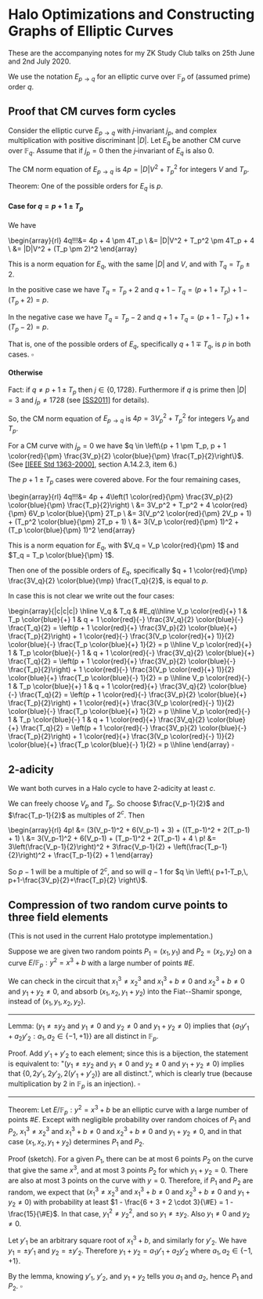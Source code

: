 # Halo Optimizations and Constructing Graphs of Elliptic Curves

These are the accompanying notes for my ZK Study Club talks on 25th June and 2nd July 2020.

We use the notation $E_{p \rightarrow q}$ for an elliptic curve over $\mathbb{F}_p$ of (assumed prime) order $q$.

## Proof that CM curves form cycles

Consider the elliptic curve $E_{p \rightarrow q}$ with $j$‑invariant $j_p$, and complex multiplication with positive discriminant $|D|$. Let $E_q$ be another CM curve over $\mathbb{F}_q$. Assume that if $j_p = 0$ then the $j$‑invariant of $E_q$ is also $0$.

The CM norm equation of $E_{p \rightarrow q}$ is $4p = |D|V^2 + T_p^2$ for integers $V$ and $T_p$.

Theorem: One of the possible orders for $E_q$ is $p$.

#### Case for $q = p + 1 \pm T_p$

We have

\begin{array}{rl}
4q\!\!\!&= 4p + 4 \pm 4T_p \\
        &= |D|V^2 + T_p^2 \pm 4T_p + 4 \\
        &= |D|V^2 + (T_p \pm 2)^2
\end{array}

This is a norm equation for $E_q$, with the same $|D|$ and $V$, and with $T_q = T_p \pm 2$.

In the positive case we have $T_q = T_p + 2$ and $q + 1 - T_q = (p + 1 + T_p) + 1 - (T_p + 2) = p$. 

In the negative case we have $T_q = T_p - 2$ and $q + 1 + T_q = (p + 1 - T_p) + 1 + (T_p - 2) = p$. 

That is, one of the possible orders of $E_q$, specifically $q + 1 \mp T_q$, is $p$ in both cases. $\square$

#### Otherwise

Fact: if $q \neq p + 1 \pm T_p$ then $j \in \{0, 1728\}$. Furthermore if $q$ is prime then $|D| = 3$ and $j_p \neq 1728$ (see [[SS2011]](https://arxiv.org/abs/0912.1831) for details).

So, the CM norm equation of $E_{p \rightarrow q}$ is $4p = 3V_p^2 + T_p^2$ for integers $V_p$ and $T_p$.

For a CM curve with $j_p = 0$ we have $q \in \left\{p + 1 \pm T_p, p + 1 \color{red}{\pm} \frac{3V_p}{2} \color{blue}{\pm} \frac{T_p}{2}\right\}$. (See [[IEEE Std 1363-2000]](https://perso.telecom-paristech.fr/guilley/recherche/cryptoprocesseurs/ieee/00891000.pdf), section A.14.2.3, item 6.)

The $p + 1 \pm T_p$ cases were covered above. For the four remaining cases,

\begin{array}{rl}
4q\!\!\!&= 4p + 4\left(1 \color{red}{\pm} \frac{3V_p}{2} \color{blue}{\pm} \frac{T_p}{2}\right) \\
        &= 3V_p^2 + T_p^2 + 4 \color{red}{\pm} 6V_p \color{blue}{\pm} 2T_p \\
        &= 3(V_p^2 \color{red}{\pm} 2V_p + 1) + (T_p^2 \color{blue}{\pm} 2T_p + 1) \\
        &= 3(V_p \color{red}{\pm} 1)^2 + (T_p \color{blue}{\pm} 1)^2
\end{array}

This is a norm equation for $E_q$, with $V_q = V_p \color{red}{\pm} 1$ and $T_q = T_p \color{blue}{\pm} 1$.

Then one of the possible orders of $E_q$, specifically $q + 1 \color{red}{\mp} \frac{3V_q}{2} \color{blue}{\mp} \frac{T_q}{2}$, is equal to $p$.

In case this is not clear we write out the four cases:

\begin{array}{|c|c|c|}
\hline
V_q                  & T_q                   & \#E_q\\\hline
V_p \color{red}{+} 1 & T_p \color{blue}{+} 1 & q + 1 \color{red}{-} \frac{3V_q}{2} \color{blue}{-} \frac{T_q}{2} = \left(p + 1 \color{red}{+} \frac{3V_p}{2} \color{blue}{+} \frac{T_p}{2}\right) + 1 \color{red}{-} \frac{3(V_p \color{red}{+} 1)}{2} \color{blue}{-} \frac{T_p \color{blue}{+} 1}{2} = p \\\hline
V_p \color{red}{+} 1 & T_p \color{blue}{-} 1 & q + 1 \color{red}{-} \frac{3V_q}{2} \color{blue}{+} \frac{T_q}{2} = \left(p + 1 \color{red}{+} \frac{3V_p}{2} \color{blue}{-} \frac{T_p}{2}\right) + 1 \color{red}{-} \frac{3(V_p \color{red}{+} 1)}{2} \color{blue}{+} \frac{T_p \color{blue}{-} 1}{2} = p \\\hline
V_p \color{red}{-} 1 & T_p \color{blue}{+} 1 & q + 1 \color{red}{+} \frac{3V_q}{2} \color{blue}{-} \frac{T_q}{2} = \left(p + 1 \color{red}{-} \frac{3V_p}{2} \color{blue}{+} \frac{T_p}{2}\right) + 1 \color{red}{+} \frac{3(V_p \color{red}{-} 1)}{2} \color{blue}{-} \frac{T_p \color{blue}{+} 1}{2} = p \\\hline
V_p \color{red}{-} 1 & T_p \color{blue}{-} 1 & q + 1 \color{red}{+} \frac{3V_q}{2} \color{blue}{+} \frac{T_q}{2} = \left(p + 1 \color{red}{-} \frac{3V_p}{2} \color{blue}{-} \frac{T_p}{2}\right) + 1 \color{red}{+} \frac{3(V_p \color{red}{-} 1)}{2} \color{blue}{+} \frac{T_p \color{blue}{-} 1}{2} = p \\\hline
\end{array} $\square$


## 2-adicity

We want both curves in a Halo cycle to have $2$-adicity at least $c$.

We can freely choose $V_p$ and $T_p$. So choose $\frac{V_p-1}{2}$ and $\frac{T_p-1}{2}$ as multiples of $2^c$. Then

\begin{array}{rl}
4p\! &= (3(V_p-1)^2 + 6(V_p-1) + 3) + ((T_p-1)^2 + 2(T_p-1) + 1) \\
     &= 3(V_p-1)^2 + 6(V_p-1) + (T_p-1)^2 + 2(T_p-1) + 4 \\
 p\! &= 3\left(\frac{V_p-1}{2}\right)^2 + 3\frac{V_p-1}{2} + \left(\frac{T_p-1}{2}\right)^2 + \frac{T_p-1}{2} + 1
\end{array}

So $p-1$ will be a multiple of $2^c$, and so will $q-1$ for $q \in \left\{ p+1-T_p,\, p+1-\frac{3V_p}{2}+\frac{T_p}{2} \right\}$.


## Compression of two random curve points to three field elements

(This is not used in the current Halo prototype implementation.)

Suppose we are given two random points $P_1 = (x_1, y_1)$ and $P_2 = (x_2, y_2)$ on a curve $E / \mathbb{F}_p: y^2 = x^3 + b$ with a large number of points $\#E$.

We can check in the circuit that $x_1^3 \neq x_2^3$ and $x_1^3 + b \neq 0$ and $x_2^3 + b \neq 0$ and $y_1 + y_2 \neq 0$, and absorb $(x_1, x_2, y_1 + y_2)$ into the Fiat--Shamir sponge, instead of $(x_1, y_1, x_2, y_2)$.

----

Lemma: $\left(y_1 \neq \pm y_2 \text{ and } y_1 \neq 0 \text{ and } y_2 \neq 0 \text{ and } y_1 + y_2 \neq 0\right)$ implies that $\left\{ a_1 y'_1 + a_2 y'_2 : a_1, a_2 \in \{-1,+1\} \right\}$ are all distinct in $\mathbb{F}_p$.

Proof. Add $y'_1 + y'_2$ to each element; since this is a bijection, the statement is equivalent to:
"$\left(y_1 \neq \pm y_2 \text{ and } y_1 \neq 0 \text{ and } y_2 \neq 0 \text{ and } y_1 + y_2 \neq 0\right)$ implies that $\{ 0, 2y'_1, 2y'_2, 2(y'_1 + y'_2) \}$ are all distinct.", which is clearly true (because multiplication by $2$ in $\mathbb{F}_p$ is an injection). $\square$

----

Theorem: Let $E / \mathbb{F}_p: y^2 = x^3 + b$ be an elliptic curve with a large number of points $\#E$. Except with negligible probability over random choices of $P_1$ and $P_2$, $x_1^3 \neq x_2^3$ and $x_1^3 + b \neq 0$ and $x_2^3 + b \neq 0$ and $y_1 + y_2 \neq 0$, and in that case $(x_1, x_2, y_1 + y_2)$ determines $P_1$ and $P_2$.

Proof (sketch). For a given $P_1$, there can be at most $6$ points $P_2$ on the curve that give the same $x^3$, and at most $3$ points $P_2$ for which $y_1 + y_2 = 0$. There are also at most $3$ points on the curve with $y = 0$. Therefore, if $P_1$ and $P_2$ are random, we expect that $\left(x_1^3 \neq x_2^3 \text{ and } x_1^3 + b \neq 0 \text{ and } x_2^3 + b \neq 0 \text{ and } y_1 + y_2 \neq 0\right)$ with probability at least $1 - \frac{6 + 3 + 2 \cdot 3}{\#E} = 1 - \frac{15}{\#E}$. In that case, $y_1^2 \neq y_2^2$, and so $y_1 \neq \pm y_2$. Also $y_1 \neq 0$ and $y_2 \neq 0$.

Let $y'_1$ be an arbitrary square root of $x_1^3 + b$, and similarly for $y'_2$. We have $y_1 = \pm y'_1$ and $y_2 = \pm y'_2$. Therefore $y_1 + y_2 = a_1 y'_1 + a_2 y'_2$ where $a_1, a_2 \in \{-1,+1\}$.

By the lemma, knowing $y'_1$, $y'_2$, and $y_1 + y_2$ tells you $a_1$ and $a_2$, hence $P_1$ and $P_2$. $\square$

